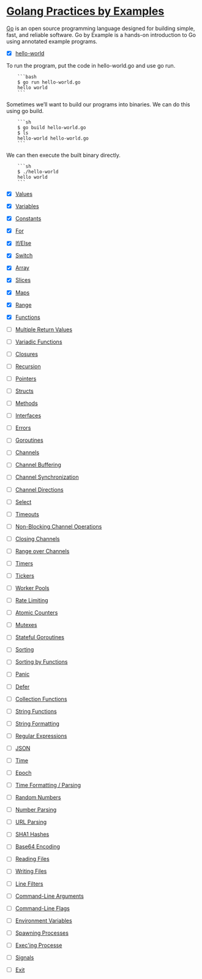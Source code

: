 # [Golang Practices by Examples](https://gobyexample.com)

[Go](http://golang.org/) is an open source programming language designed for building simple, fast, and reliable software.
Go by Example is a hands-on introduction to Go using annotated example programs.

- [x] [hello-world](https://gobyexample.com/hello-world)

To run the program, put the code in hello-world.go and use go run.

        ```bash
        $ go run hello-world.go
        hello world
        ```

Sometimes we’ll want to build our programs into binaries. We can do this using go build.

        ```sh
        $ go build hello-world.go
        $ ls
        hello-world hello-world.go
        ```

We can then execute the built binary directly.

        ```sh
        $ ./hello-world
        hello world
        ```

- [x] [Values](https://gobyexample.com/values)

- [x] [Variables](https://gobyexample.com/variables)

- [x] [Constants](https://gobyexample.com/constants)

- [x] [For](https://gobyexample.com/for)

- [x] [If/Else](https://gobyexample.com/if-else)

- [x] [Switch](https://gobyexample.com/switch)

- [x] [Array](https://gobyexample.com/arrays)

- [x] [Slices](https://gobyexample.com/slices)

- [x] [Maps](https://gobyexample.com/maps)

- [x] [Range](https://gobyexample.com/range)

- [x] [Functions](https://gobyexample.com/functions)

- [ ] [Multiple Return Values](https://gobyexample.com/multiple-return-values)

- [ ] [Variadic Functions](https://gobyexample.com/variadic-functions)

- [ ] [Closures](https://gobyexample.com/closures>)

- [ ] [Recursion](https://gobyexample.com/recursion)

- [ ] [Pointers](https://gobyexample.com/pointers)

- [ ] [Structs](https://gobyexample.com/structs)

- [ ] [Methods](https://gobyexample.com/methods)

- [ ] [Interfaces](https://gobyexample.com/interfaces)

- [ ] [Errors](https://gobyexample.com/errors)

- [ ] [Goroutines](https://gobyexample.com/goroutines)

- [ ] [Channels](https://gobyexample.com/channels)

- [ ] [Channel Buffering](https://gobyexample.com/channel-buffering)

- [ ] [Channel Synchronization](https://gobyexample.com/channel-synchronization)

- [ ] [Channel Directions](https://gobyexample.com/channel-directions)

- [ ] [Select](https://gobyexample.com/select)

- [ ] [Timeouts](https://gobyexample.com/timeouts)

- [ ] [Non-Blocking Channel Operations](https://gobyexample.com/non-blocking-channel-operations)

- [ ] [Closing Channels](https://gobyexample.com/closing-channels)

- [ ] [Range over Channels](https://gobyexample.com/range-over-channels)

- [ ] [Timers](https://gobyexample.com/timers)

- [ ] [Tickers](https://gobyexample.com/tickers)

- [ ] [Worker Pools](https://gobyexample.com/worker-pools)

- [ ] [Rate Limiting](https://gobyexample.com/rate-limiting)

- [ ] [Atomic Counters](https://gobyexample.com/atomic-counters)

- [ ] [Mutexes](https://gobyexample.com/mutexes)

- [ ] [Stateful Goroutines](https://gobyexample.com/stateful-goroutines)

- [ ] [Sorting](https://gobyexample.com/sorting)

- [ ] [Sorting by Functions](https://gobyexample.com/sorting-by-functions)

- [ ] [Panic](https://gobyexample.com/panic)

- [ ] [Defer](https://gobyexample.com/defer)

- [ ] [Collection Functions](https://gobyexample.com/collection-functions)

- [ ] [String Functions](https://gobyexample.com/string-functions)

- [ ] [String Formatting](https://gobyexample.com/string-formatting)

- [ ] [Regular Expressions](https://gobyexample.com/regular-expressions)

- [ ] [JSON](https://gobyexample.com/json)

- [ ] [Time](https://gobyexample.com/time)

- [ ] [Epoch](https://gobyexample.com/epoch)

- [ ] [Time Formatting / Parsing](https://gobyexample.com/time-formatting-parsing)

- [ ] [Random Numbers](https://gobyexample.com/random-numbers)

- [ ] [Number Parsing](https://gobyexample.com/number-parsing)

- [ ] [URL Parsing](https://gobyexample.com/url-parsing)

- [ ] [SHA1 Hashes](https://gobyexample.com/sha1-hashes)

- [ ] [Base64 Encoding](https://gobyexample.com/base64-encoding)

- [ ] [Reading Files](https://gobyexample.com/reading-files)

- [ ] [Writing Files](https://gobyexample.com/writing-files)

- [ ] [Line Filters](https://gobyexample.com/line-filters)

- [ ] [Command-Line Arguments](https://gobyexample.com/command-line-arguments)

- [ ] [Command-Line Flags](https://gobyexample.com/command-line-flags)

- [ ] [Environment Variables](https://gobyexample.com/environment-variables)

- [ ] [Spawning Processes](https://gobyexample.com/spawning-processes)

- [ ] [Exec'ing Processe](https://gobyexample.com/execing-processes)

- [ ] [Signals](https://gobyexample.com/signals)

- [ ] [Exit](https://gobyexample.com/exit)
